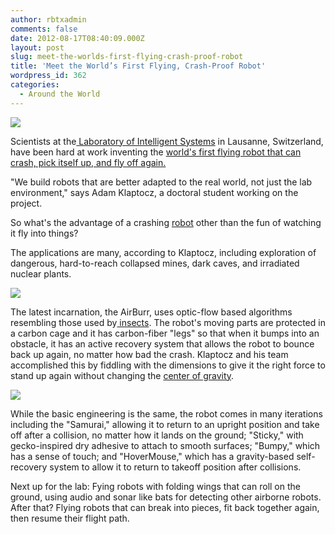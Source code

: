```yaml
---
author: rbtxadmin
comments: false
date: 2012-08-17T08:40:09.000Z
layout: post
slug: meet-the-worlds-first-flying-crash-proof-robot
title: 'Meet the World’s First Flying, Crash-Proof Robot'
wordpress_id: 362
categories:
  - Around the World
---
```


![](http://dsc.discovery.com/pdi/files/2012/06/air-burr-V8-622x505.jpg)

Scientists at the[ Laboratory of Intelligent Systems](http://news.discovery.com/tech/can-computers-predict-a-hit-song-111215.html) in Lausanne, Switzerland, have been hard at work inventing the [world's first flying robot that can crash, pick itself up, and fly off again.](http://www.youtube.com/watch?v=GgdI0oiPY0s&feature=player_embedded)

"We build robots that are better adapted to the real world, not just the lab environment," says Adam Klaptocz, a doctoral student working on the project.

So what's the advantage of a crashing [robot](http://news.discovery.com/robots/) other than the fun of watching it fly into things?

The applications are many, according to Klaptocz, including exploration of dangerous, hard-to-reach collapsed mines, dark caves, and irradiated nuclear plants.

![](http://dsc.discovery.com/pdi/files/2012/06/air-burr-V1-622x505.jpg)

The latest incarnation, the AirBurr, uses optic-flow based algorithms resembling those used by[ insects](http://dsc.discovery.com/tv/life/insects/). The robot's moving parts are protected in a carbon cage and it has carbon-fiber "legs" so that when it bumps into an obstacle, it has an active recovery system that allows the robot to bounce back up again, no matter how bad the crash. Klaptocz and his team accomplished this by fiddling with the dimensions to give it the right force to stand up again without changing the [center of gravity](http://news.discovery.com/human/belly-buttons-sports-athletes.html).

![](http://dsc.discovery.com/pdi/files/2012/06/air-burr-V5-622x505.jpg)

While the basic engineering is the same, the robot comes in many iterations including  the "Samurai," allowing it to return to an upright position and take off after a collision, no matter how it lands on the ground; "Sticky," with gecko-inspired dry adhesive to attach to smooth surfaces; "Bumpy," which has a sense of touch; and "HoverMouse," which has a gravity-based self-recovery system to allow it to return to takeoff position after collisions.

Next up for the lab: Fying robots with folding wings that can roll on the ground, using audio and sonar like bats for detecting other airborne robots. After that? Flying robots that can break into pieces, fit back together again, then resume their flight path.
